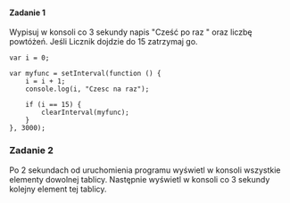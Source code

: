 #### Zadanie 1

Wypisuj w konsoli co 3 sekundy napis "Cześć po raz " oraz liczbę powtóżeń. Jeśli Licznik dojdzie do 15 zatrzymaj go. 

```
var i = 0;

var myfunc = setInterval(function () {
    i = i + 1;
    console.log(i, "Czesc na raz");

    if (i == 15) {
        clearInterval(myfunc);
    }
}, 3000);
```

### Zadanie 2

Po 2 sekundach od uruchomienia programu wyświetl w konsoli wszystkie elementy dowolnej tablicy. Następnie wyświetl w konsoli co 3 sekundy kolejny element tej tablicy.
